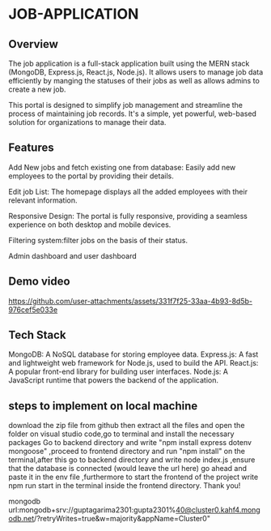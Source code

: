 # JOB-APPLICATION

## Overview

The job application is a full-stack application built using the MERN stack (MongoDB, Express.js, React.js, Node.js). It allows users to manage job data efficiently by manging the statuses of their jobs as well as allows admins to create a new job.

This portal is designed to simplify job management and streamline the process of maintaining job records. It's a simple, yet powerful, web-based solution for organizations to manage their data.

## Features

Add New jobs and fetch existing one from database: Easily add new employees to the portal by providing their details.

Edit job List: The homepage displays all the added employees with their relevant information.

Responsive Design: The portal is fully responsive, providing a seamless experience on both desktop and mobile devices.

Filtering system:filter jobs on the basis of their status.

Admin dashboard and user dashboard

## Demo video


https://github.com/user-attachments/assets/331f7f25-33aa-4b93-8d5b-976cef5e033e






## Tech Stack

MongoDB: A NoSQL database for storing employee data.
Express.js: A fast and lightweight web framework for Node.js, used to build the API.
React.js: A popular front-end library for building user interfaces.
Node.js: A JavaScript runtime that powers the backend of the application.

## steps to implement on local machine

download the zip file from github then extract all the files and open the folder on visual studio code,go to terminal and install the necessary packages 
Go to backend directory and write "npm install express dotenv mongoose" ,proceed to frontend directory and run "npm install" on the terminal,after this go to backend directory and write node index.js ,ensure that the database is connected (would leave the url here) go ahead and paste it in the env file ,furthermore to start the frontend of the project write npm run start in the terminal inside the frontend directory.
Thank you!

mongodb url:mongodb+srv://guptagarima2301:gupta2301%40@cluster0.kahf4.mongodb.net/?retryWrites=true&w=majority&appName=Cluster0"
